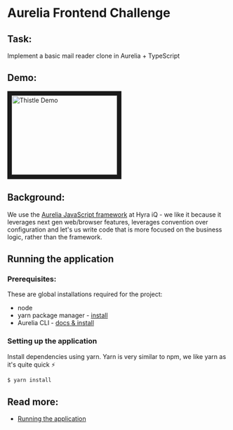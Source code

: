 # Aurelia Frontend Challenge

## Task:

Implement a basic mail reader clone in Aurelia + TypeScript

## Demo:

<a href="http://www.youtube.com/watch?feature=player_embedded&v=maH0W3cLgko
" target="_blank"><img src="http://img.youtube.com/vi/maH0W3cLgko/0.jpg" 
alt="Thistle Demo" width="240" height="180" border="10" /></a>

## Background:

We use the [Aurelia JavaScript framework](https://aurelia.io/) at Hyra iQ - we like it because it leverages next gen
web/browser features, leverages convention over configuration and let's us write code that is more focused on the business
logic, rather than the framework.

## Running the application

### Prerequisites:

These are global installations required for the project:

* node
* yarn package manager - [install](https://yarnpkg.com/en/docs/install)
* Aurelia CLI - [docs & install](https://aurelia.io/docs/build-systems/aurelia-cli/)

### Setting up the application

Install dependencies using yarn. Yarn is very similar to npm, we like yarn as it's quite quick ⚡️

```bash
$ yarn install
```

## Read more:

* [Running the application](docs/running-the-application.md)
